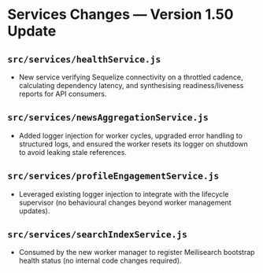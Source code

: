 # Services Changes — Version 1.50 Update

## `src/services/healthService.js`
- New service verifying Sequelize connectivity on a throttled cadence, calculating dependency latency, and synthesising readiness/liveness reports for API consumers.

## `src/services/newsAggregationService.js`
- Added logger injection for worker cycles, upgraded error handling to structured logs, and ensured the worker resets its logger on shutdown to avoid leaking stale references.

## `src/services/profileEngagementService.js`
- Leveraged existing logger injection to integrate with the lifecycle supervisor (no behavioural changes beyond worker management updates).

## `src/services/searchIndexService.js`
- Consumed by the new worker manager to register Meilisearch bootstrap health status (no internal code changes required).
